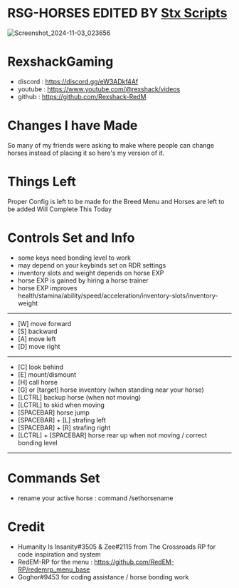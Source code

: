 # RSG-HORSES EDITED BY [Stx Scripts](https://discord.gg/fPjSxEHFMt)

![Screenshot_2024-11-03_023656](https://github.com/user-attachments/assets/ec12e90f-8271-4712-a370-679ac812b185)


# RexshackGaming
- discord : https://discord.gg/eW3ADkf4Af
- youtube : https://www.youtube.com/@rexshack/videos
- github : https://github.com/Rexshack-RedM

# Changes I have Made
So many of my friends were asking to make where people can change horses instead of placing it so here's my version of it.

# Things Left 
Proper Config is left to be made for the Breed Menu and Horses are left to be added
Will Complete This Today

# Controls Set and Info
- some keys need bonding level to work
- may depend on your keybinds set on RDR settings
- inventory slots and weight depends on horse EXP
- horse EXP is gained by hiring a horse trainer
- horse EXP improves health/stamina/ability/speed/acceleration/inventory-slots/inventory-weight
-------------------
- [W] move forward
- [S] backward
- [A] move left
- [D] move right
-------------------
- [C] look behind
- [E] mount/dismount
- [H] call horse
- [G] or [target] horse inventory (when standing near your horse)
- [LCTRL] backup horse (when not moving)
- [LCTRL] to skid when moving
- [SPACEBAR] horse jump
- [SPACEBAR] + [L] strafing left
- [SPACEBAR] + [R] strafing right
- [LCTRL] + [SPACEBAR] horse rear up when not moving / correct bonding level
-------------------

# Commands Set
- rename your active horse : command /sethorsename

# Credit
- Humanity Is Insanity#3505 & Zee#2115 from The Crossroads RP for code inspiration and system
- RedEM-RP for the menu : https://github.com/RedEM-RP/redemrp_menu_base
- Goghor#9453 for coding assistance / horse bonding work
